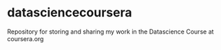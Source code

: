 # datasciencecoursera
Repository for storing and sharing my work in the Datascience Course at coursera.org

